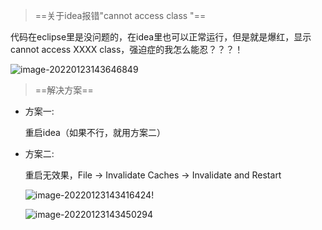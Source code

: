 > ==关于idea报错"cannot access class "==

代码在eclipse里是没问题的，在idea里也可以正常运行，但是就是爆红，显示 cannot access XXXX class，强迫症的我怎么能忍？？？！

 ![image-20220123143646849](https://gitee.com/lovely-hair/blog-img/raw/master/img/20220123143646.png)

> ==解决方案==

- 方案一:

  重启idea（如果不行，就用方案二）

  

- 方案二:

  重启无效果，File -> Invalidate Caches -> Invalidate and Restart

  

   ![image-20220123143416424](https://gitee.com/lovely-hair/blog-img/raw/master/img/20220123143425.png)!

  

   ![image-20220123143450294](https://gitee.com/lovely-hair/blog-img/raw/master/img/20220123143450.png)
